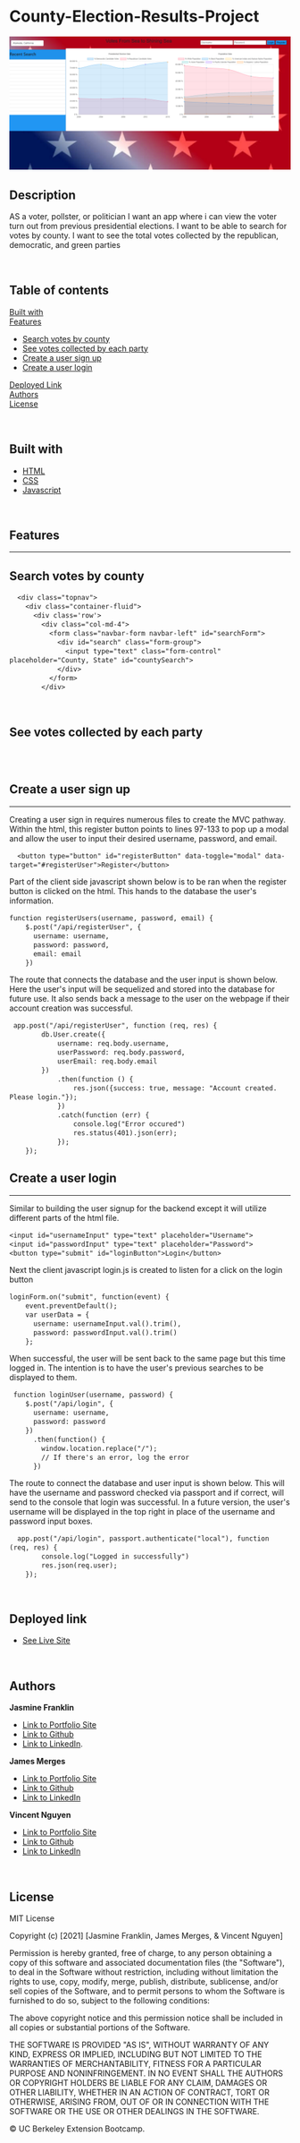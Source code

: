 # County-Election-Results-Project



![Image](./public/img/landing-page.png)

Description
------------


AS a voter, pollster, or politician I want an app where i can view the voter turn out from previous presidential elections. I want to be able to search for votes by county. I want to see the total votes collected by the republican, democratic, and green parties

<br>

## Table of contents

[Built with](#Built-with)<br>
[Features](#Features)<br>
* [Search votes by county](#Search-votes-by-county)<br>
* [See votes collected by each party](#See-votes-collected-by-each-party)<br>
* [Create a user sign up](#Create-a-user-sign-up)<br>
* [Create a user login](#Create-a-user-login)<br>

[Deployed Link](#Deployed-link)<br>
[Authors](#Authors)<br>
[License](#License)

<br>

## Built with

* [HTML](https://developer.mozilla.org/en-US/docs/Web/HTML)
* [CSS](https://developer.mozilla.org/en-US/docs/Web/CSS)
* [Javascript](https://developer.mozilla.org/en-US/docs/Web/JavaScript)

<br>

## Features
---------------------------------

## Search votes by county

```
  <div class="topnav">
    <div class="container-fluid">
      <div class='row'>
        <div class="col-md-4">
          <form class="navbar-form navbar-left" id="searchForm">
            <div id="search" class="form-group">
              <input type="text" class="form-control" placeholder="County, State" id="countySearch">
            </div>
          </form>
        </div>

```
<br>

## See votes collected by each party

```

```
<br>

## Create a user sign up
----------------------------------
Creating a user sign in requires numerous files to create the MVC pathway. Within the html, this register button points to lines 97-133 to pop up a modal and allow the user to input their desired username, password, and email.

```
  <button type="button" id="registerButton" data-toggle="modal" data-target="#registerUser">Register</button>
```
Part of the client side javascript shown below is to be ran when the register button is clicked on the html. This hands to the database the user's information.

```
function registerUsers(username, password, email) {
    $.post("/api/registerUser", {
      username: username,
      password: password,
      email: email
    })
```
The route that connects the database and the user input is shown below. Here the user's input will be sequelized and stored into the database for future use. It also sends back a message to the user on the webpage if their account creation was successful.
```
 app.post("/api/registerUser", function (req, res) {
        db.User.create({
            username: req.body.username,
            userPassword: req.body.password,
            userEmail: req.body.email
        })
            .then(function () {
                res.json({success: true, message: "Account created. Please login."});
            })
            .catch(function (err) {
                console.log("Error occured")
                res.status(401).json(err);
            });
    });
```


## Create a user login
----------------------------------
Similar to building the user signup for the backend except it will utilize different parts of the html file.
```
<input id="usernameInput" type="text" placeholder="Username">
<input id="passwordInput" type="text" placeholder="Password">
<button type="submit" id="loginButton">Login</button>
```
Next the client javascript login.js is created to listen for a click on the login button
```
loginForm.on("submit", function(event) {
    event.preventDefault();
    var userData = {
      username: usernameInput.val().trim(),
      password: passwordInput.val().trim()
    };
```
When successful, the user will be sent back to the same page but this time logged in. The intention is to have the user's previous searches to be displayed to them.
```
 function loginUser(username, password) {
    $.post("/api/login", {
      username: username,
      password: password
    })
      .then(function() {
        window.location.replace("/");
        // If there's an error, log the error
      })
```
The route to connect the database and user input is shown below. This will have the username and password checked via passport and if correct, will send to the console that login was successful. In a future version, the user's username will be displayed in the top right in place of the username and password input boxes.
```
  app.post("/api/login", passport.authenticate("local"), function (req, res) {
        console.log("Logged in successfully")
        res.json(req.user);
    });
```
<br>


## Deployed link

* [See Live Site](https://enigmatic-woodland-43956.herokuapp.com/)

<br>

## Authors

**Jasmine Franklin** 

- [Link to Portfolio Site](https://jas-f.github.io/responsive-portfolio/index.html)
- [Link to Github](https://github.com/Jas-F/global-weather-dashboard)
- [Link to LinkedIn](https://www.linkedin.com/in/jasmine-franklin-8b08ba121).

**James Merges** 

- [Link to Portfolio Site](https://jmerges.github.io/Portfolio/)
- [Link to Github](https://github.com/jmerges)
- [Link to LinkedIn](https://www.linkedin.com/in/james-merges-b938401b7/)

**Vincent Nguyen** 

- [Link to Portfolio Site](https://vincent-nguyen8931.github.io/Vincent-nguyen8931-portfolio/)
- [Link to Github](https://github.com/vincent-nguyen8931)
- [Link to LinkedIn](https://www.linkedin.com/in/vincent-nguyen-74226a107/)



<br>

## License

MIT License

Copyright (c) [2021] [Jasmine Franklin, James Merges, & Vincent Nguyen]

Permission is hereby granted, free of charge, to any person obtaining a copy
of this software and associated documentation files (the "Software"), to deal
in the Software without restriction, including without limitation the rights
to use, copy, modify, merge, publish, distribute, sublicense, and/or sell
copies of the Software, and to permit persons to whom the Software is
furnished to do so, subject to the following conditions:

The above copyright notice and this permission notice shall be included in all
copies or substantial portions of the Software.

THE SOFTWARE IS PROVIDED "AS IS", WITHOUT WARRANTY OF ANY KIND, EXPRESS OR
IMPLIED, INCLUDING BUT NOT LIMITED TO THE WARRANTIES OF MERCHANTABILITY,
FITNESS FOR A PARTICULAR PURPOSE AND NONINFRINGEMENT. IN NO EVENT SHALL THE
AUTHORS OR COPYRIGHT HOLDERS BE LIABLE FOR ANY CLAIM, DAMAGES OR OTHER
LIABILITY, WHETHER IN AN ACTION OF CONTRACT, TORT OR OTHERWISE, ARISING FROM,
OUT OF OR IN CONNECTION WITH THE SOFTWARE OR THE USE OR OTHER DEALINGS IN THE
SOFTWARE.

<p>&copy; UC Berkeley Extension Bootcamp.</p>
